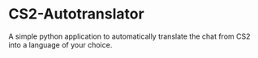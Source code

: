 # CS2-Autotranslator
A simple python application to automatically translate the chat from CS2 into a language of your choice.
